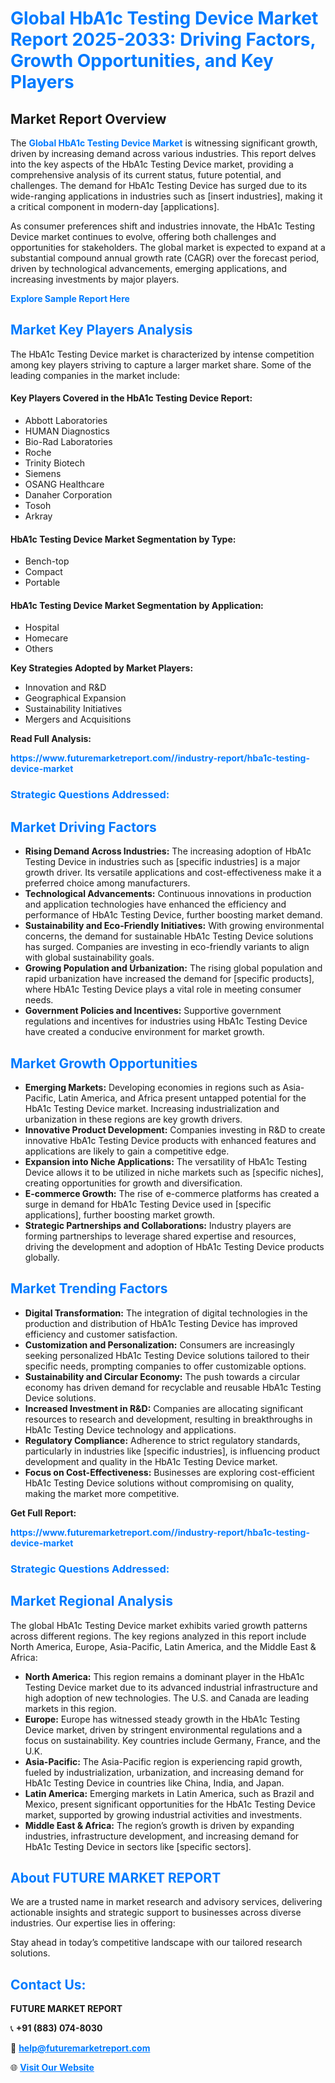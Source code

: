 <h1 style="color: #007BFF;">Global HbA1c Testing Device Market Report 2025-2033: Driving Factors, Growth Opportunities, and Key Players</h1>

<section id="overview">
<h2>Market Report Overview</h2>
<p>The <a href="https://www.futuremarketreport.com//industry-report/hba1c-testing-device-market" style="color: #007BFF; text-decoration: none;"><strong>Global HbA1c Testing Device Market</strong></a> is witnessing significant growth, driven by increasing demand across various industries. This report delves into the key aspects of the HbA1c Testing Device market, providing a comprehensive analysis of its current status, future potential, and challenges. The demand for HbA1c Testing Device has surged due to its wide-ranging applications in industries such as [insert industries], making it a critical component in modern-day [applications].</p>
<p>As consumer preferences shift and industries innovate, the HbA1c Testing Device market continues to evolve, offering both challenges and opportunities for stakeholders. The global market is expected to expand at a substantial compound annual growth rate (CAGR) over the forecast period, driven by technological advancements, emerging applications, and increasing investments by major players.</p>
</section>

<section id="overview">
<p><a href="https://www.futuremarketreport.com//request-sample/reportId=80208" style="color: #007BFF; text-decoration: none;"><strong>Explore Sample Report Here</strong></a></p>
</section>

<section id="key-players">
<h2 style="color: #007BFF;">Market Key Players Analysis</h2>
<p>The HbA1c Testing Device market is characterized by intense competition among key players striving to capture a larger market share. Some of the leading companies in the market include:</p>
<h4>Key Players Covered in the HbA1c Testing Device Report:</h4>
<ul><li>Abbott Laboratories</li><li>HUMAN Diagnostics</li><li>Bio-Rad Laboratories</li><li>Roche</li><li>Trinity Biotech</li><li>Siemens</li><li>OSANG Healthcare</li><li>Danaher Corporation</li><li>Tosoh</li><li>Arkray</li></ul>
<h4>HbA1c Testing Device Market Segmentation by Type:</h4>
<ul><li>Bench-top</li><li>Compact</li><li>Portable</li></ul>

<h4>HbA1c Testing Device Market Segmentation by Application:</h4>
<ul><li>Hospital</li><li>Homecare</li><li>Others</li></ul>
<p><strong>Key Strategies Adopted by Market Players:</strong></p>
<ul>
<li>Innovation and R&D</li>
<li>Geographical Expansion</li>
<li>Sustainability Initiatives</li>
<li>Mergers and Acquisitions</li>
</ul>
</section>

<section>
<p><strong>Read Full Analysis: </strong></p><a href="https://www.futuremarketreport.com//industry-report/hba1c-testing-device-market" style="color: #007BFF; text-decoration: none;"><strong>https://www.futuremarketreport.com//industry-report/hba1c-testing-device-market</strong></a>
<h3 style="color: #007BFF;">Strategic Questions Addressed:</h3>
</section>

<section id="driving-factors">
<h2 style="color: #007BFF;">Market Driving Factors</h2>
<ul>
<li><strong>Rising Demand Across Industries:</strong> The increasing adoption of HbA1c Testing Device in industries such as [specific industries] is a major growth driver. Its versatile applications and cost-effectiveness make it a preferred choice among manufacturers.</li>
<li><strong>Technological Advancements:</strong> Continuous innovations in production and application technologies have enhanced the efficiency and performance of HbA1c Testing Device, further boosting market demand.</li>
<li><strong>Sustainability and Eco-Friendly Initiatives:</strong> With growing environmental concerns, the demand for sustainable HbA1c Testing Device solutions has surged. Companies are investing in eco-friendly variants to align with global sustainability goals.</li>
<li><strong>Growing Population and Urbanization:</strong> The rising global population and rapid urbanization have increased the demand for [specific products], where HbA1c Testing Device plays a vital role in meeting consumer needs.</li>
<li><strong>Government Policies and Incentives:</strong> Supportive government regulations and incentives for industries using HbA1c Testing Device have created a conducive environment for market growth.</li>
</ul>
</section>

<section id="growth-opportunities">
<h2 style="color: #007BFF;">Market Growth Opportunities</h2>
<ul>
<li><strong>Emerging Markets:</strong> Developing economies in regions such as Asia-Pacific, Latin America, and Africa present untapped potential for the HbA1c Testing Device market. Increasing industrialization and urbanization in these regions are key growth drivers.</li>
<li><strong>Innovative Product Development:</strong> Companies investing in R&D to create innovative HbA1c Testing Device products with enhanced features and applications are likely to gain a competitive edge.</li>
<li><strong>Expansion into Niche Applications:</strong> The versatility of HbA1c Testing Device allows it to be utilized in niche markets such as [specific niches], creating opportunities for growth and diversification.</li>
<li><strong>E-commerce Growth:</strong> The rise of e-commerce platforms has created a surge in demand for HbA1c Testing Device used in [specific applications], further boosting market growth.</li>
<li><strong>Strategic Partnerships and Collaborations:</strong> Industry players are forming partnerships to leverage shared expertise and resources, driving the development and adoption of HbA1c Testing Device products globally.</li>
</ul>
</section>

<section id="trending-factors">
<h2 style="color: #007BFF;">Market Trending Factors</h2>
<ul>
<li><strong>Digital Transformation:</strong> The integration of digital technologies in the production and distribution of HbA1c Testing Device has improved efficiency and customer satisfaction.</li>
<li><strong>Customization and Personalization:</strong> Consumers are increasingly seeking personalized HbA1c Testing Device solutions tailored to their specific needs, prompting companies to offer customizable options.</li>
<li><strong>Sustainability and Circular Economy:</strong> The push towards a circular economy has driven demand for recyclable and reusable HbA1c Testing Device solutions.</li>
<li><strong>Increased Investment in R&D:</strong> Companies are allocating significant resources to research and development, resulting in breakthroughs in HbA1c Testing Device technology and applications.</li>
<li><strong>Regulatory Compliance:</strong> Adherence to strict regulatory standards, particularly in industries like [specific industries], is influencing product development and quality in the HbA1c Testing Device market.</li>
<li><strong>Focus on Cost-Effectiveness:</strong> Businesses are exploring cost-efficient HbA1c Testing Device solutions without compromising on quality, making the market more competitive.</li>
</ul>
</section>

<section>
<p><strong>Get Full Report: </strong></p><a href="https://www.futuremarketreport.com//industry-report/hba1c-testing-device-market" style="color: #007BFF; text-decoration: none;"><strong>https://www.futuremarketreport.com//industry-report/hba1c-testing-device-market</strong></a>
<h3 style="color: #007BFF;">Strategic Questions Addressed:</h3>
</section>


<section id="regional-analysis">
<h2 style="color: #007BFF;">Market Regional Analysis</h2>
<p>The global HbA1c Testing Device market exhibits varied growth patterns across different regions. The key regions analyzed in this report include North America, Europe, Asia-Pacific, Latin America, and the Middle East & Africa:</p>
<ul>
<li><strong>North America:</strong> This region remains a dominant player in the HbA1c Testing Device market due to its advanced industrial infrastructure and high adoption of new technologies. The U.S. and Canada are leading markets in this region.</li>
<li><strong>Europe:</strong> Europe has witnessed steady growth in the HbA1c Testing Device market, driven by stringent environmental regulations and a focus on sustainability. Key countries include Germany, France, and the U.K.</li>
<li><strong>Asia-Pacific:</strong> The Asia-Pacific region is experiencing rapid growth, fueled by industrialization, urbanization, and increasing demand for HbA1c Testing Device in countries like China, India, and Japan.</li>
<li><strong>Latin America:</strong> Emerging markets in Latin America, such as Brazil and Mexico, present significant opportunities for the HbA1c Testing Device market, supported by growing industrial activities and investments.</li>
<li><strong>Middle East & Africa:</strong> The region’s growth is driven by expanding industries, infrastructure development, and increasing demand for HbA1c Testing Device in sectors like [specific sectors].</li>
</ul>
</section>

<footer>
<h2 style="color: #007BFF;">About FUTURE MARKET REPORT</h2>
<p>We are a trusted name in market research and advisory services, delivering actionable insights and strategic support to businesses across diverse industries. Our expertise lies in offering:</p>

<p>Stay ahead in today’s competitive landscape with our tailored research solutions.</p>

<h2 style="color: #007BFF;">Contact Us:</h2>
<p><strong>FUTURE MARKET REPORT</strong></p>
<p>📞 <strong>+91 (883) 074-8030</strong></p>
<p>📧 <strong><a href="mailto:help@futuremarketreport.com" style="color: #007BFF;">help@futuremarketreport.com</a></strong></p>
<p>🌐 <strong><a href="https://www.futuremarketreport.com/" style="color: #007BFF;">Visit Our Website</a></strong></p>
</footer>